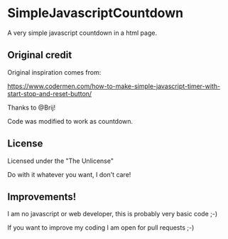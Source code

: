 # SimpleJavascriptCountdown
A very simple javascript countdown in a html page.

## Original credit
Original inspiration comes from:

https://www.codermen.com/how-to-make-simple-javascript-timer-with-start-stop-and-reset-button/

Thanks to @Brij!

Code was modified to work as countdown.

## License
Licensed under the "The Unlicense"

Do with it whatever you want, I don't care!

## Improvements!
I am no javascript or web developer, this is probably very basic code ;-)

If you want to improve my coding I am open for pull requests ;-)
